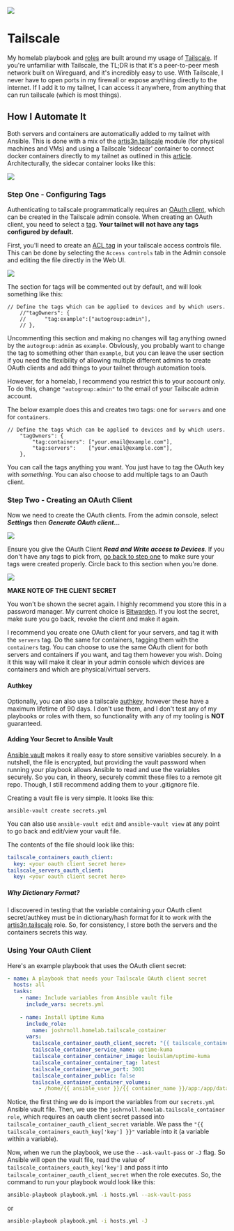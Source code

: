 ![](/nollhomelab-tailscale-logo.png)

# Tailscale
My homelab playbook and [roles](https://galaxy.ansible.com/ui/repo/published/joshrnoll/homelab/) are built around my usage of [Tailscale](https://tailscale.com). If you're unfamiliar with Tailscale, the TL;DR is that it's a peer-to-peer mesh network built on Wireguard, and it's incredibly easy to use. With Tailscale, I never have to open ports in my firewall or expose anything directly to the internet. If I add it to my tailnet, I can access it anywhere, from anything that can run tailscale (which is most things). 


## How I Automate It
Both servers and containers are automatically added to my tailnet with Ansible. This is done with a mix of the [artis3n.tailscale](https://galaxy.ansible.com/ui/standalone/roles/artis3n/tailscale/) module (for physical machines and VMs) and using a Tailscale 'sidecar' container to connect docker containers directly to my tailnet as outlined in this [article](https://tailscale.com/blog/docker-tailscale-guide). Architecturally, the sidecar container looks like this:

![](ts-container.drawio.svg)

### Step One - Configuring Tags

Authenticating to tailscale programmatically requires an [OAuth client](https://tailscale.com/kb/1215/oauth-clients), which can be created in the Tailscale admin console. When creating an OAuth client, you need to select a [tag](https://tailscale.com/kb/1068/tags). **Your tailnet will not have any tags configured by default.** 

First, you'll need to create an [ACL tag](https://tailscale.com/kb/1068/acl-tags?q=acl%20tags) in your tailscale access controls file. This can be done by selecting the ```Access controls``` tab in the Admin console and editing the file directly in the Web UI. 

![](acl-tag-1.png)

The section for tags will be commented out by default, and will look something like this:

```	
// Define the tags which can be applied to devices and by which users.
	//"tagOwners": {
	//  	"tag:example":["autogroup:admin"],
	// },
```
Uncommenting this section and making no changes will tag anything owned by the ```autogroup:admin``` as ```example```. Obviously, you probably want to change the tag to something other than ```example```, but you can leave the user section if you need the flexibility of allowing multiple different admins to create OAuth clients and add things to your tailnet through automation tools. 

However, for a homelab, I recommend you restrict this to your account only. To do this, change ```"autogroup:admin"``` to the email of your Tailscale admin account. 

The below example does this and creates two tags: one for ```servers``` and one for ```containers```. 

```
// Define the tags which can be applied to devices and by which users.
	"tagOwners": {
		"tag:containers": ["your.email@example.com"],
		"tag:servers":    ["your.email@example.com"],
	},
```
You can call the tags anything you want. You just have to tag the OAuth key with *something*. You can also choose to add multiple tags to an Oauth client. 

### Step Two - Creating an OAuth Client
 Now we need to create the OAuth clients. From the admin console, select ***Settings*** then ***Generate OAuth client...***

![](generate-oauth-1.png)

Ensure you give the OAuth Client ***Read and Write access to Devices***. If you don't have any tags to pick from, [go back to step one](#step-one---configuring-tags) to make sure your tags were created properly. Circle back to this section when you're done.

![](generate-oauth-2.png)

**MAKE NOTE OF THE CLIENT SECRET**

You won't be shown the secret again. I highly recommend you store this in a password manager. My current choice is [Bitwarden](https://bitwarden.com). If you lost the secret, make sure you go back, revoke the client and make it again.

I recommend you create one OAuth client for your servers, and tag it with the ```servers``` tag. Do the same for containers, tagging them with the ```containers``` tag. You can choose to use the same OAuth client for both servers and containers if you want, and tag them however you wish. Doing it this way will make it clear in your admin console which devices are containers and which are physical/virtual servers. 

#### Authkey

Optionally, you can also use a tailscale [authkey](https://tailscale.com/kb/1085/auth-keys), however these have a maximum lifetime of 90 days. I don't use them, and I don't test any of my playbooks or roles with them, so functionality with any of my tooling is **NOT** guaranteed.

#### Adding Your Secret to Ansible Vault

[Ansible vault](https://docs.ansible.com/ansible/latest/vault_guide/index.html) makes it really easy to store sensitive variables securely. In a nutshell, the file is encrypted, but providing the vault password when running your playbook allows Ansible to read and use the variables securely. So you can, in theory, securely commit these files to a remote git repo. Though, I still recommend adding them to your .gitignore file. 

Creating a vault file is very simple. It looks like this:

```
ansible-vault create secrets.yml
```

You can also use ```ansible-vault edit``` and ```ansible-vault view``` at any point to go back and edit/view your vault file. 

The contents of the file should look like this:

```YAML
tailscale_containers_oauth_client:
  key: <your oauth client secret here>
tailscale_servers_oauth_client:
  key: <your oauth client secret here>
```

##### Why Dictionary Format?
I discovered in testing that the variable containing your OAuth client secret/authkey must be in dictionary/hash format for it to work with the [artis3n.tailscale](https://galaxy.ansible.com/ui/standalone/roles/artis3n/tailscale/) role. So, for consistency, I store both the servers and the containers secrets this way. 

### Using Your OAuth Client
Here's an example playbook that uses the OAuth client secret:

```YAML
- name: A playbook that needs your Tailscale OAuth client secret
  hosts: all
  tasks:
    - name: Include variables from Ansible vault file
      include_vars: secrets.yml
    
    - name: Install Uptime Kuma 
      include_role:
        name: joshrnoll.homelab.tailscale_container
      vars:
        tailscale_container_oauth_client_secret: "{{ tailscale_containers_oauth_key['key'] }}"
        tailscale_container_service_name: uptime-kuma
        tailscale_container_container_image: louislam/uptime-kuma
        tailscale_container_container_tag: latest
        tailscale_container_serve_port: 3001
        tailscale_container_public: false
        tailscale_container_container_volumes:
          - /home/{{ ansible_user }}/{{ container_name }}/app:/app/data
```

Notice, the first thing we do is import the variables from our ```secrets.yml``` Ansible vault file. Then, we use the ```joshrnoll.homelab.tailscale_container role```, which requires an oauth client secret passed into ```tailscale_container_oauth_client_secret``` variable. We pass the  ```"{{ tailscale_containers_oauth_key['key'] }}"``` variable into it (a variable within a variable).

Now, when we run the playbook, we use the ```--ask-vault-pass``` or ```-J``` flag. So Ansible will open the vault file, read the value of ```tailscale_containers_oauth_key['key']``` and pass it into ```tailscale_container_oauth_client_secret``` when the role executes. So, the command to run your playbook would look like this:

```bash
ansible-playbook playbook.yml -i hosts.yml --ask-vault-pass
```

or

```bash
ansible-playbook playbook.yml -i hosts.yml -J
```
